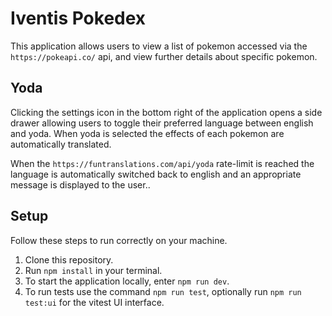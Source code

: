 # Iventis Pokedex

This application allows users to view a list of pokemon accessed via the `https://pokeapi.co/` api, and view further details about specific pokemon.

## Yoda

Clicking the settings icon in the bottom right of the application opens a side drawer allowing users to toggle their preferred language between english and yoda.
When yoda is selected the effects of each pokemon are automatically translated.

When the `https://funtranslations.com/api/yoda` rate-limit is reached the language is automatically switched back to english and an appropriate message is displayed
to the user..

## Setup

Follow these steps to run correctly on your machine.

1. Clone this repository.
2. Run ```npm install``` in your terminal.
3. To start the application locally, enter ```npm run dev```.
4. To run tests use the command ```npm run test```, optionally run ```npm run test:ui``` for the vitest UI interface.